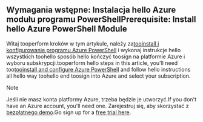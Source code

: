 ## <a name="prerequisite-install-hello-azure-powershell-module"></a><span data-ttu-id="d18d8-101">Wymagania wstępne: Instalacja hello Azure modułu programu PowerShell</span><span class="sxs-lookup"><span data-stu-id="d18d8-101">Prerequisite: Install hello Azure PowerShell Module</span></span>

<span data-ttu-id="d18d8-102">Witaj tooperform kroków w tym artykule, należy za[tooinstall i konfigurowanie programu Azure PowerShell](/powershell/azureps-cmdlets-docs) i wykonaj instrukcje hello wszystkich toohello sposób hello kończyć toosign na platformie Azure i wyboru subskrypcji.</span><span class="sxs-lookup"><span data-stu-id="d18d8-102">tooperform hello steps in this article, you'll need too[tooinstall and configure Azure PowerShell](/powershell/azureps-cmdlets-docs) and follow hello instructions all hello way toohello end toosign into Azure and select your subscription.</span></span>

> [!NOTE]
> <span data-ttu-id="d18d8-103">Jeśli nie masz konta platformy Azure, trzeba będzie je utworzyć.</span><span class="sxs-lookup"><span data-stu-id="d18d8-103">If you don't have an Azure account, you'll need one.</span></span> <span data-ttu-id="d18d8-104">Zarejestruj się, aby skorzystać z [bezpłatnego demo](../articles/active-directory/sign-up-organization.md).</span><span class="sxs-lookup"><span data-stu-id="d18d8-104">Go sign up for a [free trial here](../articles/active-directory/sign-up-organization.md).</span></span>
